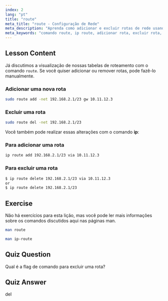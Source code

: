 ```yaml
---
index: 2
lang: "pt"
title: "route"
meta_title: "route - Configuração de Rede"
meta_description: "Aprenda como adicionar e excluir rotas de rede usando os comandos Linux route e ip. Entenda o gerenciamento da tabela de roteamento para usuários iniciantes e intermediários."
meta_keywords: "comando route, ip route, adicionar rota, excluir rota, rede Linux, tabela de roteamento, tutorial Linux, guia para iniciantes"
---
```


## Lesson Content

Já discutimos a visualização de nossas tabelas de roteamento com o comando `route`. Se você quiser adicionar ou remover rotas, pode fazê-lo manualmente.

### Adicionar uma nova rota

```bash
sudo route add -net 192.168.2.1/23 gw 10.11.12.3
```

### Excluir uma rota

```bash
sudo route del -net 192.168.2.1/23
```

Você também pode realizar essas alterações com o comando **ip**:

### Para adicionar uma rota

```bash
ip route add 192.168.2.1/23 via 10.11.12.3
```

### Para excluir uma rota

```bash
$ ip route delete 192.168.2.1/23 via 10.11.12.3
or
$ ip route delete 192.168.2.1/23
```

## Exercise

Não há exercícios para esta lição, mas você pode ler mais informações sobre os comandos discutidos aqui nas páginas man.

```bash
man route
```

```bash
man ip-route
```

## Quiz Question

Qual é a flag de comando para excluir uma rota?

## Quiz Answer

del
